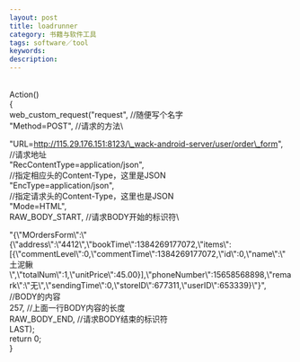 ```yaml
---
layout: post
title: loadrunner
category: 书籍与软件工具
tags: software／tool
keywords: 
description: 
---
```


\
 Action()\
 {\
  web\_custom\_request("request", //随便写个名字\
     "Method=POST",                         //请求的方法\
    
"URL=http://115.29.176.151:8123/\_wack-android-server/user/order\_form",       
//请求地址\
     "RecContentType=application/json",   
//指定相应头的Content-Type，这里是JSON\
     "EncType=application/json",              
//指定请求头的Content-Type，这里也是JSON\
     "Mode=HTML",\
     RAW\_BODY\_START,                      //请求BODY开始的标识符\
    
"{\\"MOrdersForm\\":\\"{\\"address\\":\\"4412\\",\\"bookTime\\":1384269177072,\\"items\\":[{\\"commentLevel\\":0,\\"commentTime\\":1384269177072,\\"id\\":0,\\"name\\":\\"土泥鳅\\",\\"totalNum\\":1,\\"unitPrice\\":45.00}],\\"phoneNumber\\":15658568898,\\"remark\\":\\"无\\",\\"sendingTime\\":0,\\"storeID\\":677311,\\"userID\\":653339}\\"}", 
//BODY的内容\
     257,                                    //上面一行BODY内容的长度\
     RAW\_BODY\_END,                  //请求BODY结束的标识符\
     LAST);\
 return 0;\
 }






